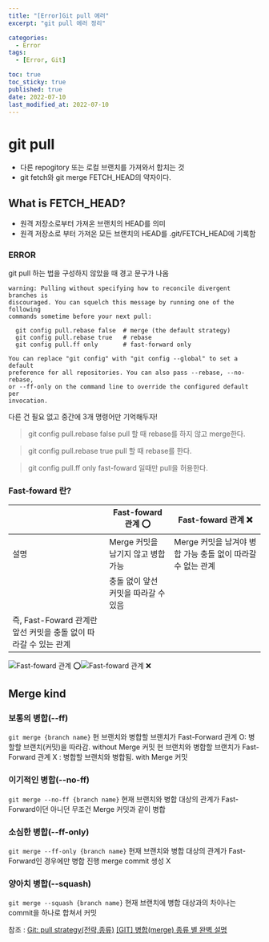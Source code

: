 ```yaml
---
title: "[Error]Git pull 에러"
excerpt: "git pull 에러 정리"

categories:
  - Error
tags:
  - [Error, Git]

toc: true
toc_sticky: true
published: true
date: 2022-07-10
last_modified_at: 2022-07-10
---
```


# git pull

- 다른 repogitory 또는 로컬 브랜치를 가져와서 합치는 것
- git fetch와 git merge FETCH_HEAD의 약자이다.

## What is FETCH_HEAD?

- 원격 저장소로부터 가져온 브랜치의 HEAD를 의미
- 원격 저장소로 부터 가져온 모든 브랜치의 HEAD를 .git/FETCH_HEAD에 기록함

### ERROR

git pull 하는 법을 구성하지 않았을 때 경고 문구가 나옴

```
warning: Pulling without specifying how to reconcile divergent branches is
discouraged. You can squelch this message by running one of the following
commands sometime before your next pull:

  git config pull.rebase false  # merge (the default strategy)
  git config pull.rebase true   # rebase
  git config pull.ff only       # fast-forward only

You can replace "git config" with "git config --global" to set a default
preference for all repositories. You can also pass --rebase, --no-rebase,
or --ff-only on the command line to override the configured default per
invocation.
```

다른 건 필요 없고 중간에 3개 명령어만 기억해두자!

> git config pull.rebase false
> pull 할 때 rebase를 하지 않고 merge한다.

> git config pull.rebase true
> pull 할 때 rebase를 한다.

> git config pull.ff only
> fast-foward 일때만 pull을 허용한다.

### Fast-foward 란?

|                                                                  | Fast-foward 관계 ⭕                  | Fast-foward 관계 ❌                                         |
| ---------------------------------------------------------------- | ------------------------------------ | ----------------------------------------------------------- |
| 설명                                                             | Merge 커밋을 남기지 않고 병합 가능   | Merge 커밋을 남겨야 병합 가능 충돌 없이 따라갈 수 없는 관계 |
|                                                                  | 충돌 없이 앞선 커밋을 따라갈 수 있음 |
| 즉, Fast-Foward 관계란 앞선 커밋을 충돌 없이 따라갈 수 있는 관계 |                                      |

![Fast-foward 관계 ⭕ ](/img/fastfowardO.png)![Fast-foward 관계 ❌ ](/img/fastfowardX.png)

## Merge kind

### 보통의 병합(--ff)

`git merge {branch name}`
현 브랜치와 병합할 브랜치가 Fast-Forward 관계 O: 병할할 브랜치(커밋)을 따라감. without Merge 커밋
현 브랜치와 병합할 브랜치가 Fast-Forward 관계 X : 병합할 브랜치와 병합됨. with Merge 커밋

### 이기적인 병합(--no-ff)

`git merge --no-ff {branch name}`
현재 브랜치와 병합 대상의 관계가 Fast-Forward이던 아니던 무조건 Merge 커밋과 같이 병합

### 소심한 병합(--ff-only)

`git merge --ff-only {branch name}`
현재 브랜치와 병합 대상의 관계가 Fast-Forward인 경우에만 병합 진행
merge commit 생성 X

### 양아치 병합(--squash)

`git merge --squash {branch name}`
현재 브랜치에 병합 대상과의 차이나는 commit을 하나로 합쳐서 커밋

참조 :
[Git: pull strategy(전략,종류)](https://wookkl.tistory.com/46)
[[GIT] 병합(merge) 종류 별 완벽 설명](https://minemanemo.tistory.com/46)
